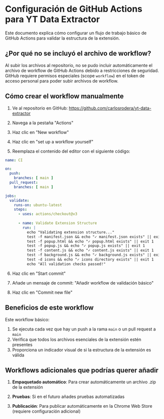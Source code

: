 # Configuración de GitHub Actions para YT Data Extractor

Este documento explica cómo configurar un flujo de trabajo básico de GitHub Actions para validar la estructura de la extensión.

## ¿Por qué no se incluyó el archivo de workflow?

Al subir los archivos al repositorio, no se pudo incluir automáticamente el archivo de workflow de GitHub Actions debido a restricciones de seguridad. GitHub requiere permisos especiales (scope `workflow`) en el token de acceso personal para poder subir archivos de workflow.

## Cómo crear el workflow manualmente

1. Ve al repositorio en GitHub: https://github.com/carlosrodera/yt-data-extractor

2. Navega a la pestaña "Actions"

3. Haz clic en "New workflow"

4. Haz clic en "set up a workflow yourself"

5. Reemplaza el contenido del editor con el siguiente código:

```yaml
name: CI

on:
  push:
    branches: [ main ]
  pull_request:
    branches: [ main ]

jobs:
  validate:
    runs-on: ubuntu-latest
    steps:
      - uses: actions/checkout@v3
      
      - name: Validate Extension Structure
        run: |
          echo "Validating extension structure..."
          test -f manifest.json && echo "✓ manifest.json exists" || exit 1
          test -f popup.html && echo "✓ popup.html exists" || exit 1
          test -f popup.js && echo "✓ popup.js exists" || exit 1
          test -f content.js && echo "✓ content.js exists" || exit 1
          test -f background.js && echo "✓ background.js exists" || exit 1
          test -d icons && echo "✓ icons directory exists" || exit 1
          echo "All validation checks passed!"
```

6. Haz clic en "Start commit"

7. Añade un mensaje de commit: "Añadir workflow de validación básico"

8. Haz clic en "Commit new file"

## Beneficios de este workflow

Este workflow básico:

1. Se ejecuta cada vez que hay un push a la rama `main` o un pull request a `main`
2. Verifica que todos los archivos esenciales de la extensión estén presentes
3. Proporciona un indicador visual de si la estructura de la extensión es válida

## Workflows adicionales que podrías querer añadir

1. **Empaquetado automático**: Para crear automáticamente un archivo .zip de la extensión

2. **Pruebas**: Si en el futuro añades pruebas automatizadas

3. **Publicación**: Para publicar automáticamente en la Chrome Web Store (requiere configuración adicional)
